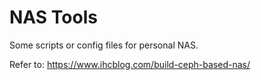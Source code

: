 # NAS Tools

Some scripts or config files for personal NAS.

Refer to: <https://www.ihcblog.com/build-ceph-based-nas/>

